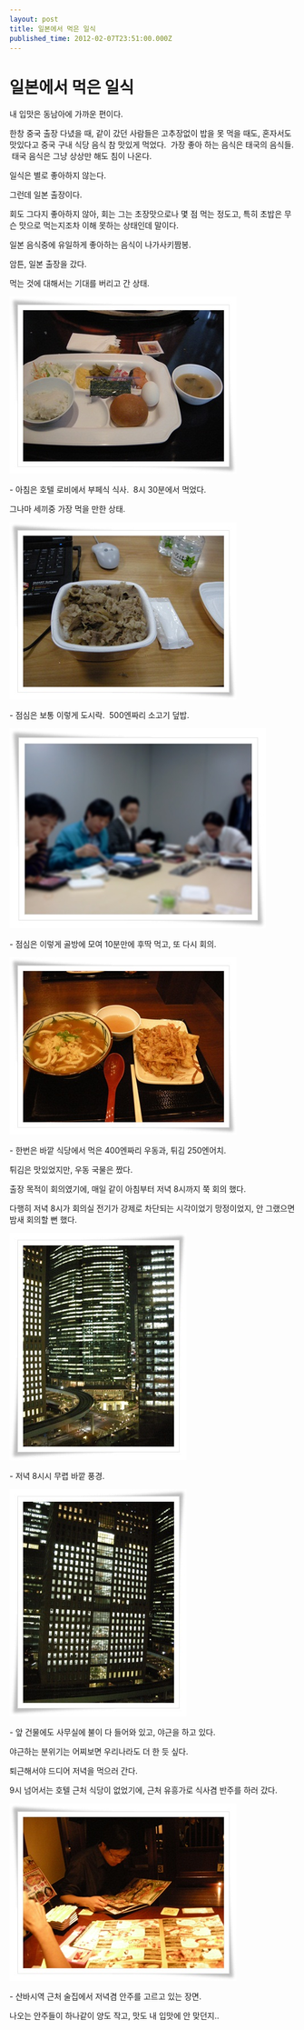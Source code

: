 ```yaml
---
layout: post
title: 일본에서 먹은 일식
published_time: 2012-02-07T23:51:00.000Z
---
```


# 일본에서 먹은 일식


내 입맛은 동남아에 가까운 편이다.

한창 중국 출장 다녔을 때, 같이 갔던 사람들은 고추장없이 밥을 못 먹을 때도, 혼자서도 맛있다고 중국 구내 식당 음식 참 맛있게 먹었다.  가장 좋아 하는 음식은 태국의 음식들.  태국 음식은 그냥 상상만 해도 침이 나온다.

일식은 별로 좋아하지 않는다.

그런데 일본 출장이다.

회도 그다지 좋아하지 않아, 회는 그는 초장맛으로나 몇 점 먹는 정도고, 특히 초밥은 무슨 맛으로 먹는지조차 이해 못하는 상태인데 말이다.

일본 음식중에 유일하게 좋아하는 음식이 나가사키짬봉.

암튼, 일본 출장을 갔다.

먹는 것에 대해서는 기대를 버리고 간 상태.

![](../pds/201202/03/80/a0109780_4f2b2a1a1ad53.jpg)

\- 아침은 호텔 로비에서 부페식 식사.  8시 30분에서 먹었다.

그나마 세끼중 가장 먹을 만한 상태.

![](../pds/201202/03/80/a0109780_4f2aadbf5877a.jpg)

\- 점심은 보통 이렇게 도시락.  500엔짜리 소고기 덮밥.

![](../pds/201202/07/80/a0109780_4f313754ce993.jpg)

\- 점심은 이렇게 골방에 모여 10분만에 후딱 먹고, 또 다시 회의.

![](../pds/201202/03/80/a0109780_4f2aadc45bbb1.jpg)

\- 한번은 바깥 식당에서 먹은 400엔짜리 우동과, 튀김 250엔어치.

튀김은 맛있었지만, 우동 국물은 짰다.

출장 목적이 회의였기에, 매일 같이 아침부터 저녁 8시까지 쭉 회의 했다.

다행히 저녁 8시가 회의실 전기가 강제로 차단되는 시각이었기 망정이었지, 안 그랬으면 밤새 회의할 뻔 했다.

![](../pds/201202/03/80/a0109780_4f2aaf8f81f99.jpg)

\- 저녁 8시시 무렵 바깥 풍경.

![](../pds/201202/03/80/a0109780_4f2aaf8e9cfee.jpg)

\- 앞 건물에도 사무실에 불이 다 들어와 있고, 야근을 하고 있다.

야근하는 분위기는 어찌보면 우리나라도 더 한 듯 싶다.

퇴근해서야 드디어 저녁을 먹으러 간다.

9시 넘어서는 호텔 근처 식당이 없었기에, 근처 유흥가로 식사겸 반주를 하러 갔다.

![](../pds/201202/03/80/a0109780_4f2aadc241b9e.jpg)

\- 산바시역 근처 술집에서 저녁겸 안주를 고르고 있는 장면.

나오는 안주들이 하나같이 양도 작고, 맛도 내 입맛에 안 맞던지..

